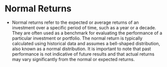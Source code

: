# Normal Returns
* Normal returns refer to the expected or average returns of an investment over a specific period of time, such as a year or a decade. They are often used as a benchmark for evaluating the performance of a particular investment or portfolio. The normal return is typically calculated using historical data and assumes a bell-shaped distribution, also known as a normal distribution. It is important to note that past performance is not indicative of future results and that actual returns may vary significantly from the normal or expected returns.